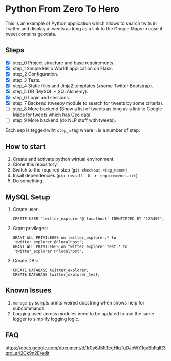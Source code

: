 Python From Zero To Hero
=========================

This is an example of Python application which allows to search twits in Twitter and display a tweets as long as a link to the Google Maps in case if tweet contains geodata.


Steps
-----
- [x] step_0 Project structure and base requirements.
- [x] step_1 Simple Hello World! application on Flask.
- [x] step_2 Configuration.
- [x] step_3 Tests.
- [x] step_4 Static files and Jinja2 templates (+some Twitter Bootstrap).
- [x] step_5 DB (MySQL + SQLAlchemy).
- [x] step_6 Login and sessions.
- [x] step_7 Backend (tweepy module to search for tweets by some criteria).
- [ ] step_8 More backend (Show a list of tweets as long as a link to Google Maps for tweets which has Geo data.
- [ ] step_9 More backend (do NLP stuff with tweets).

Each sep is tegged wiht ``step_n`` tag where `n` is a number of step.

How to start
------------
1. Create and activate python wirtual environment.
2. Clone this repository.
3. Switch to the required step (``git checkout <tag_name>``)
4. Insall dependencies (``pip install -U -r requirements.txt``)
5. Do something.

MySQL Setup
-----------
1. Create user:
   ```
   CREATE USER 'twitter_explorer'@'localhost' IDENTIFIED BY '123456';
   ```

2. Grant privileges:
   ```
   GRANT ALL PRIVILEGES on twitter_explorer.* to 'twitter_explorer'@'localhost';
   GRANT ALL PRIVILEGES on twitter_explorer_test.* to 'twitter_explorer'@'localhost';
   ```

3. Create DBs:
   ```
   CREATE DATABASE twitter_explorer;
   CREATE DATABASE twitter_explorer_test;
   ```

Known Issues
------------
1. ``manage.py`` scripts prints weired docstring when shows help for subcommands.
2. Logging used across modules need to be updated to use the same logger to simplify logging logic.

FAQ
---
https://docs.google.com/document/d/1r0y6JMtTcgHIqTq0JpWY1gv3hFqlR3qroLa42Ok9n2E/edit
